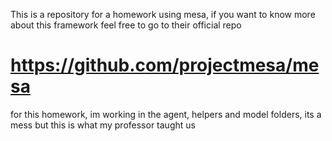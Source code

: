 This is a repository for a homework using mesa, if you want to know more about this framework feel free to go to their official repo

# https://github.com/projectmesa/mesa


for this homework, im working in the agent, helpers and model folders, its a mess but this is what my professor taught us  